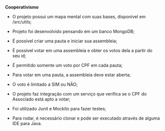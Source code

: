 **Cooperativismo**

- O projeto possui um mapa mental com suas bases, disponível em /src/utils;
- Projeto foi desenvolvido pensando em um banco MongoDB;

- É possível criar uma pauta e iniciar sua assembleia;
- É possível votar em uma assembleia e obter os votos dela a partir do seu id;
- É permitido somente um voto por CPF em cada pauta;
- Para votar em uma pauta, a assembleia deve estar aberta;
- O voto é limitado a SIM ou NÃO;

- O projeto faz integração com um serviço que verifica se o CPF do Associado está apto a votar;
- Foi utilizado Junit e Mockito para fazer testes;

- Para rodar, é necessário clonar e pode ser executado através de alguma IDE para Java.
